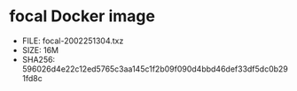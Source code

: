 # focal Docker image

* FILE: focal-2002251304.txz
* SIZE: 16M
* SHA256: 596026d4e22c12ed5765c3aa145c1f2b09f090d4bbd46def33df5dc0b291fd8c

